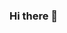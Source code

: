 ### Hi there 👋

<!--
**JustCoderzz/JustCoderzz** is a ✨ _special_ ✨ repository because its `README.md` (this file) appears on your GitHub profile.

Here are some ideas to get you started:

- 🔭 I’m currently working on ...
 🌱 I’m currently learning Java
- 👯 I’m looking to collaborate on ...
- 🤔 I’m looking for help with ...
- 💬 Ask me about ...
 📫 How to reach me: lzy@luzyi.cn
- 😄 Pronouns: ...
- ⚡ Fun fact: ...
-->
